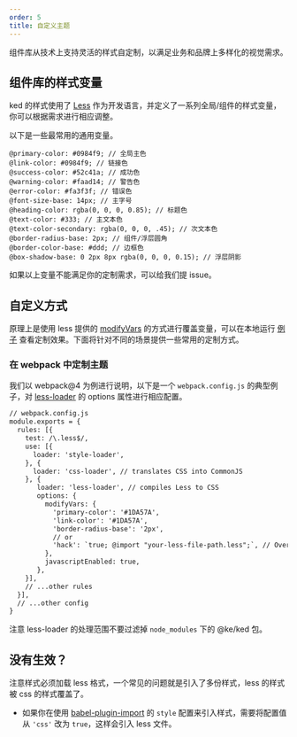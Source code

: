 ```yaml
---
order: 5
title: 自定义主题
---
```


组件库从技术上支持灵活的样式自定制，以满足业务和品牌上多样化的视觉需求。

## 组件库的样式变量

ked 的样式使用了 [Less](http://lesscss.org/) 作为开发语言，并定义了一系列全局/组件的样式变量，你可以根据需求进行相应调整。

以下是一些最常用的通用变量。

```less
@primary-color: #0984f9; // 全局主色
@link-color: #0984f9; // 链接色
@success-color: #52c41a; // 成功色
@warning-color: #faad14; // 警告色
@error-color: #fa3f3f; // 错误色
@font-size-base: 14px; // 主字号
@heading-color: rgba(0, 0, 0, 0.85); // 标题色
@text-color: #333; // 主文本色
@text-color-secondary: rgba(0, 0, 0, .45); // 次文本色
@border-radius-base: 2px; // 组件/浮层圆角
@border-color-base: #ddd; // 边框色
@box-shadow-base: 0 2px 8px rgba(0, 0, 0, 0.15); // 浮层阴影
```

如果以上变量不能满足你的定制需求，可以给我们提 issue。

## 自定义方式

原理上是使用 less 提供的 [modifyVars](http://lesscss.org/usage/#using-less-in-the-browser-modify-variables) 的方式进行覆盖变量，可以在本地运行 [例子](https://github.com/ant-design/create-react-app-antd) 查看定制效果。下面将针对不同的场景提供一些常用的定制方式。

### 在 webpack 中定制主题

我们以 webpack@4 为例进行说明，以下是一个 `webpack.config.js` 的典型例子，对 [less-loader](https://github.com/webpack-contrib/less-loader) 的 options 属性进行相应配置。

```diff
// webpack.config.js
module.exports = {
  rules: [{
    test: /\.less$/,
    use: [{
      loader: 'style-loader',
    }, {
      loader: 'css-loader', // translates CSS into CommonJS
    }, {
       loader: 'less-loader', // compiles Less to CSS
       options: {
         modifyVars: {
           'primary-color': '#1DA57A',
           'link-color': '#1DA57A',
           'border-radius-base': '2px',
           // or
           'hack': `true; @import "your-less-file-path.less";`, // Override with less file
         },
         javascriptEnabled: true,
       },
    }],
    // ...other rules
  }],
  // ...other config
}
```

注意 less-loader 的处理范围不要过滤掉 `node_modules` 下的 @ke/ked 包。

## 没有生效？

注意样式必须加载 less 格式，一个常见的问题就是引入了多份样式，less 的样式被 css 的样式覆盖了。

- 如果你在使用 [babel-plugin-import](https://github.com/ant-design/babel-plugin-import) 的 `style` 配置来引入样式，需要将配置值从 `'css'` 改为 `true`，这样会引入 less 文件。

